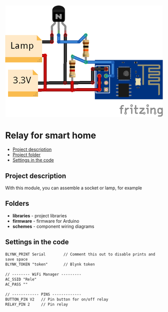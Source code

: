 ![PROJECT_PHOTO](https://github.com/DragonNP/Smart-home-on-ESP8266/blob/master/Relay/schemes/scheme.png)
# Relay for smart home
* [Project description](#chapter-0)
* [Project folder](#chapter-1)
* [Settings in the code](#chapter-2)

<a id="chapter-0"></a>
## Project description
With this module, you can assemble a socket or lamp, for example

<a id="chapter-1"></a>
## Folders
- **libraries** - project libraries
- **firmware** - firmware for Arduino
- **schemes** - component wiring diagrams

<a id="chapter-2"></a>
## Settings in the code
	BLYNK_PRINT Serial        // Comment this out to disable prints and save space
	BLYNK_TOKEN "token"       // Blynk token

	// -------- WiFi Manager ---------
	AC_SSID "Rele"
	AC_PASS ""

	// ------------ PINS -------------
	BUTTON_PIN V2   // Pin button for on/off relay
	RELAY_PIN 2     // Pin relay
	
